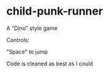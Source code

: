 # child-punk-runner
A "Dino" style game 

Controls:

"Space" to jump

Code is cleaned as best as I could
